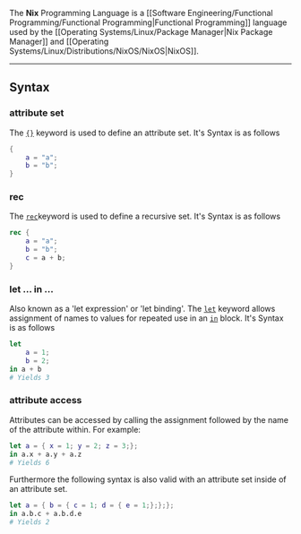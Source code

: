 The **Nix** Programming Language is a [[Software Engineering/Functional Programming/Functional Programming|Functional Programming]] language used by the [[Operating Systems/Linux/Package Manager|Nix Package Manager]] and [[Operating Systems/Linux/Distributions/NixOS/NixOS|NixOS]].

---

## Syntax

### attribute set
The [`{}`](https://nix.dev/tutorials/first-steps/nix-language#attribute-set) keyword is used to define an attribute set. It's Syntax is as follows
```nix
{
	a = "a";
	b = "b";
}
```

### rec
The [`rec`](https://nix.dev/tutorials/first-steps/nix-language#recursive-attribute-set-rec)keyword is used to define a recursive set. It's Syntax is as follows
```nix
rec {
	a = "a";
	b = "b";
	c = a + b;
}
```

### let ... in ...
Also known as a 'let expression' or 'let binding'. The [`let`](https://nix.dev/tutorials/first-steps/nix-language#attribute-set) keyword allows assignment of names to values for repeated use in an [`in`](https://nix.dev/tutorials/first-steps/nix-language#attribute-set) block. It's Syntax is as follows
```nix
let 
	a = 1;
	b = 2;
in a + b
# Yields 3
```

### attribute access
Attributes can be accessed by calling the assignment followed by the name of the attribute within. For example:

```nix
let a = { x = 1; y = 2; z = 3;};
in a.x + a.y + a.z
# Yields 6
```

Furthermore the following syntax is also valid with an attribute set inside of an attribute set.

```nix
let a = { b = { c = 1; d = { e = 1;};};};
in a.b.c + a.b.d.e
# Yields 2
```